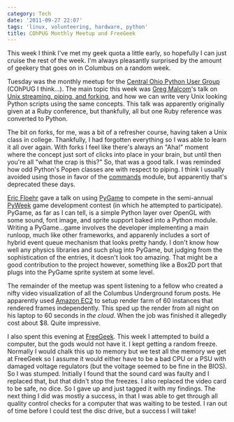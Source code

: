 ```yaml
---
category: Tech
date: '2011-09-27 22:07'
tags: 'linux, volunteering, hardware, python'
title: COhPUG Monthly Meetup and FreeGeek
---
```


This week I think I've met my geek quota a little early, so hopefully I
can just cruise the rest of the week. I'm always pleasantly surprised by
the amount of geekery that goes on in Columbus on a random week.

Tuesday was the monthly meetup for the [Central Ohio Python User
Group](http://www.meetup.com/Central-Ohio-Python-Users-Group) (COhPUG I
think...). The main topic this week was [Greg
Malcom](http://geekswithblogs.net/gregorymalcolm/Default.aspx)'s talk on
[Unix streaming, piping, and forking](https://gist.github.com/1241642),
and how we can write very Unix looking Python scripts using the same
concepts. This talk was apparently originally given at a Ruby
conference, but thankfully, all but one Ruby reference was converted to
Python.

The bit on forks, for me, was a bit of a refresher course, having taken
a Unix class in college. Thankfully, I had forgotten everything so I was
able to learn it all over again. With forks I feel like there's always
an "Aha!" moment where the concept just sort of clicks into place in
your brain, but until then you're all "what the crap is this?" So, that
was a good talk. I was reminded how odd Python's Popen classes are with
respect to piping. I think I usually avoided using those in favor of the
[commands](http://docs.python.org/library/commands.html) module, but
apparently that's deprecated these days.

[Eric Floehr](http://pyohio.org/speaker/profile/7/) gave a talk on using
[PyGame](http://pygame.org/news.html) to compete in the semi-annual
[PyWeek](http://www.pyweek.org/) game development contest (in which he
attempted to participate). PyGame, as far as I can tell, is a simple
Python layer over OpenGL with some sound, font image, and sprite support
baked into a Python module. Writing a PyGame...game involves the
developer implementing a main runloop, much like other frameworks, and
apparenly includes a sort of hybrid event queue mechanism that looks
pretty handy. I don't know how well any physics libraries and such plug
into PyGame, but judging from the sophistication of the entries, it
doesn't look too amazing. That might be a good contribution to the
project however, something like a Box2D port that plugs into the PyGame
sprite system at some level.

The remainder of the meetup was spent listening to a fellow who created
a nifty video visualization of all the Columbus Underground forum posts.
He apparently used [Amazon EC2](http://aws.amazon.com/ec2/) to setup
render farm of 60 instances that rendered frames independently. This
sped up the render from all night on his laptop to 60 seconds in *the
cloud*. When the job was finished it allegedly cost about \$8. Quite
impressive.

I also spent this evening at [FreeGeek](http://freegeekcolumbus.org/).
This week I attempted to build a computer, but the gods would not have
it. I kept getting a random freeze. Normally I would chalk this up to
memory but we test all the memory we get at FreeGeek so I assume it
would either have to be a bad CPU or a PSU with damaged voltage
regulators (but the voltage seemed to be fine in the BIOS). So I was
stumped. Initially I found that the sound card was faulty and I replaced
that, but that didn't stop the freezes. I also replaced the video card
to be safe, no dice. So I gave up and just tagged it with my findings.
The next thing I did was mostly a success, in that I was able to get
through all quality control checks for a computer that was waiting to be
tested. I ran out of time before I could test the disc drive, but a
success I will take!
